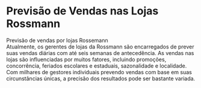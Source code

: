 # Previsão de Vendas nas Lojas Rossmann
Previsão de vendas por lojas Rossemann <br>
Atualmente, os gerentes de lojas da Rossmann são encarregados de prever suas vendas diárias com até seis semanas de antecedência. As vendas nas lojas são influenciadas por muitos fatores, incluindo promoções, concorrência, feriados escolares e estaduais, sazonalidade e localidade. Com milhares de gestores individuais prevendo vendas com base em suas circunstâncias únicas, a precisão dos resultados pode ser bastante variada.
